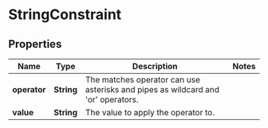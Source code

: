 # StringConstraint

## Properties
Name | Type | Description | Notes
------------ | ------------- | ------------- | -------------
**operator** | **String** | The matches operator can use asterisks and pipes as wildcard and &#x27;or&#x27; operators. | 
**value** | **String** | The value to apply the operator to. | 
